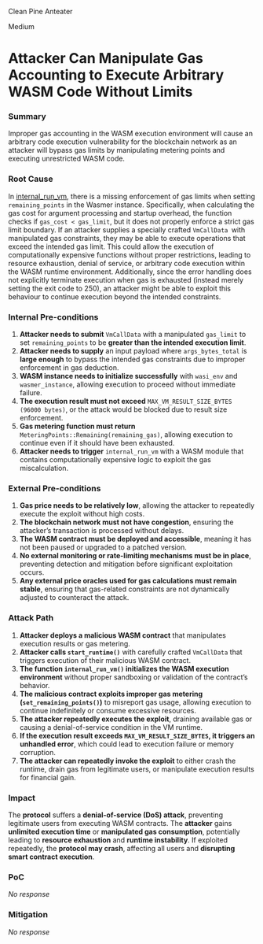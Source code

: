 Clean Pine Anteater

Medium

# Attacker Can Manipulate Gas Accounting to Execute Arbitrary WASM Code Without Limits

### Summary

Improper gas accounting in the WASM execution environment will cause an arbitrary code execution vulnerability for the blockchain network as an attacker will bypass gas limits by manipulating metering points and executing unrestricted WASM code.

### Root Cause

In [internal_run_vm](https://github.com/sherlock-audit/2024-12-seda-protocol/blob/main/seda-wasm-vm/runtime/core/src/runtime.rs#L19), there is a missing enforcement of gas limits when setting `remaining_points` in the Wasmer instance. Specifically, when calculating the gas cost for argument processing and startup overhead, the function checks if `gas_cost < gas_limit`, but it does not properly enforce a strict gas limit boundary. If an attacker supplies a specially crafted `VmCallData `with manipulated gas constraints, they may be able to execute operations that exceed the intended gas limit. This could allow the execution of computationally expensive functions without proper restrictions, leading to resource exhaustion, denial of service, or arbitrary code execution within the WASM runtime environment. Additionally, since the error handling does not explicitly terminate execution when gas is exhausted (instead merely setting the exit code to 250), an attacker might be able to exploit this behaviour to continue execution beyond the intended constraints.

### Internal Pre-conditions

1. **Attacker needs to submit** `VmCallData` with a manipulated `gas_limit` to set `remaining_points` to be **greater than the intended execution limit**.  
2. **Attacker needs to supply** an input payload where `args_bytes_total` is **large enough** to bypass the intended gas constraints due to improper enforcement in gas deduction.  
3. **WASM instance needs to initialize successfully** with `wasi_env` and `wasmer_instance`, allowing execution to proceed without immediate failure.  
4. **The execution result must not exceed** `MAX_VM_RESULT_SIZE_BYTES (96000 bytes)`, or the attack would be blocked due to result size enforcement.  
5. **Gas metering function must return** `MeteringPoints::Remaining(remaining_gas)`, allowing execution to continue even if it should have been exhausted.  
6. **Attacker needs to trigger** `internal_run_vm` with a WASM module that contains computationally expensive logic to exploit the gas miscalculation.

### External Pre-conditions

1. **Gas price needs to be relatively low**, allowing the attacker to repeatedly execute the exploit without high costs.  
2. **The blockchain network must not have congestion**, ensuring the attacker’s transaction is processed without delays.  
3. **The WASM contract must be deployed and accessible**, meaning it has not been paused or upgraded to a patched version.  
4. **No external monitoring or rate-limiting mechanisms must be in place**, preventing detection and mitigation before significant exploitation occurs.  
5. **Any external price oracles used for gas calculations must remain stable**, ensuring that gas-related constraints are not dynamically adjusted to counteract the attack.

### Attack Path

1. **Attacker deploys a malicious WASM contract** that manipulates execution results or gas metering.  
2. **Attacker calls `start_runtime()`** with carefully crafted `VmCallData` that triggers execution of their malicious WASM contract.  
3. **The function `internal_run_vm()` initializes the WASM execution environment** without proper sandboxing or validation of the contract’s behavior.  
4. **The malicious contract exploits improper gas metering (`set_remaining_points()`)** to misreport gas usage, allowing execution to continue indefinitely or consume excessive resources.  
5. **The attacker repeatedly executes the exploit**, draining available gas or causing a denial-of-service condition in the VM runtime.  
6. **If the execution result exceeds `MAX_VM_RESULT_SIZE_BYTES`, it triggers an unhandled error**, which could lead to execution failure or memory corruption.  
7. **The attacker can repeatedly invoke the exploit** to either crash the runtime, drain gas from legitimate users, or manipulate execution results for financial gain.

### Impact

The **protocol** suffers a **denial-of-service (DoS) attack**, preventing legitimate users from executing WASM contracts. The **attacker** gains **unlimited execution time** or **manipulated gas consumption**, potentially leading to **resource exhaustion** and **runtime instability**. If exploited repeatedly, the **protocol may crash**, affecting all users and **disrupting smart contract execution**.

### PoC

_No response_

### Mitigation

_No response_